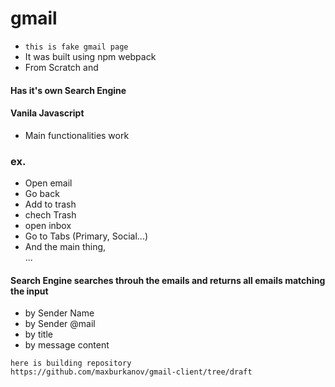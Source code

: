 # gmail
- ```this is fake gmail page ```<br/>
- It was built using npm webpack <br/>
- From Scratch and
#### Has it's own Search Engine
#### Vanila Javascript <br/>
- Main functionalities work <br/>
### ex.
- Open email <br/>
- Go back <br/>
- Add to trash <br/>
- chech Trash <br/>
- open inbox <br/>
- Go to Tabs (Primary, Social...) <br/>
- And the main thing, <br/>
... 
#### Search Engine searches throuh the emails and returns all emails matching the input 
- by Sender Name <br/>
- by Sender @mail <br/>
- by title <br/>
- by message content

```
here is building repository
https://github.com/maxburkanov/gmail-client/tree/draft
```
